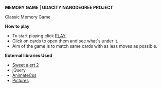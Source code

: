 **MEMORY GAME | UDACITY NANODEGREE PROJECT**

Classic Memory Game

**How to play**

- To start playing click [PLAY](http://www.demonpanda.com/memory).
- Click on cards to open them and see what`s under it.
- Aim of the game is to match same cards with as less moves as possible.

**External libraries Used**

- [Sweet alert 2](https://sweetalert2.github.io/)
- jQuery
- [AnimateCss](https://daneden.github.io/animate.css/)
- [Pictures](https://www.vecteezy.com)
